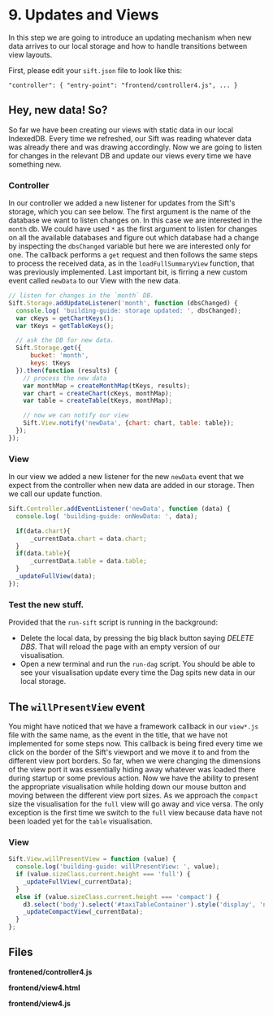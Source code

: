 # 9. Updates and Views

In this step we are going to introduce an updating mechanism when new data arrives to our local storage and how to handle transitions between view layouts. 

First, please edit your `sift.json` file to look like this:

`"controller": { "entry-point": "frontend/controller4.js", ... }`

## Hey, new data! So?

So far we have been creating our views with static data in our local IndexedDB. Every time we refreshed, our Sift was reading whatever data was already there and was drawing accordingly. Now we are going to listen for changes in the relevant DB and update our views every time we have something new.

### Controller

In our controller we added a new listener for updates from the Sift's storage, which you can see below. The first argument is the name of the database we want to listen changes on. In this case we are interested in the `month` db. We could have used `*` as the first argument to listen for changes on all the available databases and figure out which database had a change by inspecting the `dbsChanged` variable but here we are interested only for one. The callback performs a `get` request and then follows the same steps to process the received data, as in the `loadFullSummaryView` function, that was previously implemented. Last important bit, is firring a new custom event called `newData` to our View with the new data.

```javascript
// listen for changes in the `month` DB.
Sift.Storage.addUpdateListener('month', function (dbsChanged) {
  console.log( 'building-guide: storage updated: ', dbsChanged);
  var cKeys = getChartKeys();
  var tKeys = getTableKeys();

  // ask the DB for new data.
  Sift.Storage.get({
      bucket: 'month',
      keys: tKeys
  }).then(function (results) {
    // process the new data
    var monthMap = createMonthMap(tKeys, results);
    var chart = createChart(cKeys, monthMap);
    var table = createTable(tKeys, monthMap);

    // now we can notify our view
    Sift.View.notify('newData', {chart: chart, table: table});
  });
});
```

### View

In our view we added a new listener for the new `newData` event that we expect from the controller when new data are added in our storage. Then we call our update function.

```javascript
Sift.Controller.addEventListener('newData', function (data) {
  console.log( 'building-guide: onNewData: ', data);

  if(data.chart){
      _currentData.chart = data.chart;
  }
  if(data.table){
      _currentData.table = data.table;
  }
  _updateFullView(data);
});
```
### Test the new stuff.

Provided that the `run-sift` script is running in the background:

- Delete the local data, by pressing the big black button saying _DELETE DBS_. That will reload the page with an empty version of our visualisation.
- Open a new terminal and run the `run-dag` script. You should be able to see your visualisation update every time the Dag spits new data in our local storage.

## The `willPresentView` event

You might have noticed that we have a framework callback in our `view*.js` file with the same name, as the event in the title, that we have not implemented for some steps now. This callback is being fired every time we click on the border of the Sift's viewport and we move it to and from the different view port borders. So far, when we were changing the dimensions of the view port it was essentially hiding away whatever was loaded there during startup or some previous action. Now we have the ability to present the appropriate visualisation while holding down our mouse button and moving between the different view port sizes. As we approach the `compact` size the visualisation for the `full` view will go away and vice versa. The only exception is the first time we switch to the `full` view because data have not been loaded yet for the `table` visualisation.

### View

```javascript
Sift.View.willPresentView = function (value) {
  console.log('building-guide: willPresentView: ', value);
  if (value.sizeClass.current.height === 'full') {
    _updateFullView(_currentData);
  }
  else if (value.sizeClass.current.height === 'compact') {
    d3.select('body').select('#taxiTableContainer').style('display', 'none');
    _updateCompactView(_currentData);
  }
};
```

## Files

**frontened/controller4.js**

**frontend/view4.html**

**frontend/view4.js**
